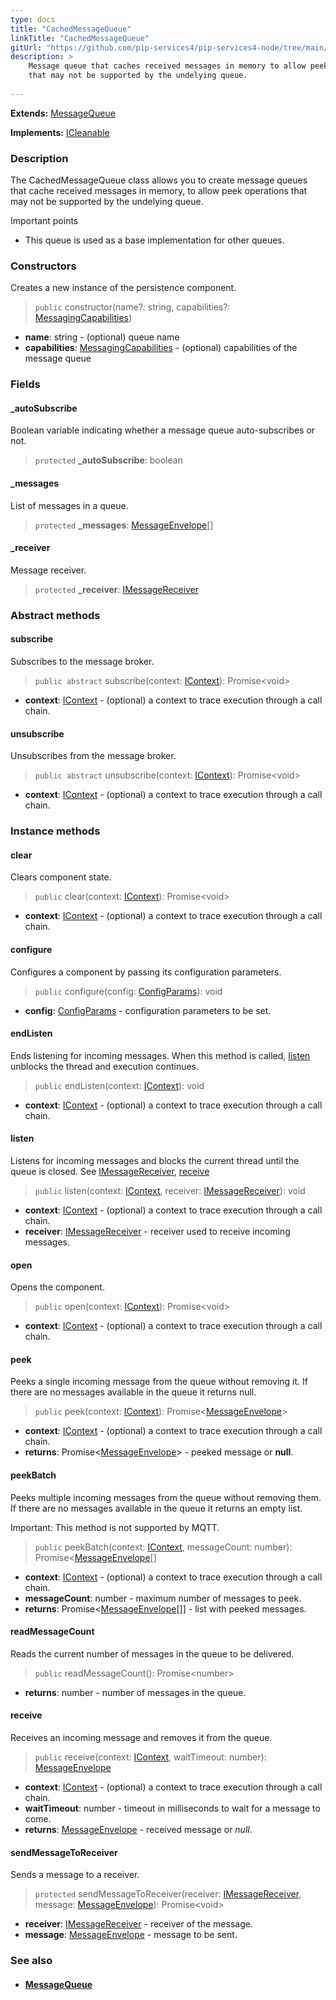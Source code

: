 ```yaml
---
type: docs
title: "CachedMessageQueue"
linkTitle: "CachedMessageQueue"
gitUrl: "https://github.com/pip-services4/pip-services4-node/tree/main/pip-services4-messaging-node"
description: >
    Message queue that caches received messages in memory to allow peek operations
    that may not be supported by the undelying queue.
 
---
```


**Extends:** [MessageQueue](../message_queue) 

**Implements:** [ICleanable](../../../components/run/icleanable) 

### Description

The CachedMessageQueue class allows you to create message queues that cache received messages in memory, to allow peek operations that may not be supported by the undelying queue.

Important points

- This queue is used as a base implementation for other queues.

### Constructors
Creates a new instance of the persistence component.

> `public` constructor(name?: string, capabilities?: [MessagingCapabilities](../messaging_capabilities))

- **name**: string - (optional) queue name
- **capabilities**: [MessagingCapabilities](../messaging_capabilities) - (optional) capabilities of the message queue

### Fields

<span class="hide-title-link">

#### _autoSubscribe
Boolean variable indicating whether a message queue auto-subscribes or not.  

> `protected` **_autoSubscribe**: boolean

#### _messages
List of messages in a queue. 

> `protected` **_messages**: [MessageEnvelope](../message_envelope)[]

#### _receiver
Message receiver.

> `protected` **_receiver**: [IMessageReceiver](../imessage_receiver)

</span>

### Abstract methods

#### subscribe
Subscribes to the message broker.

> `public abstract` subscribe(context: [IContext](../../../components/context/icontext)): Promise\<void\>

- **context**: [IContext](../../../components/context/icontext) - (optional) a context to trace execution through a call chain.


#### unsubscribe
Unsubscribes from the message broker.

> `public abstract` unsubscribe(context: [IContext](../../../components/context/icontext)): Promise\<void\>

- **context**: [IContext](../../../components/context/icontext) - (optional) a context to trace execution through a call chain.



### Instance methods

#### clear
Clears component state.

> `public` clear(context: [IContext](../../../components/context/icontext)): Promise\<void\>

- **context**: [IContext](../../../components/context/icontext) - (optional) a context to trace execution through a call chain.

#### configure
Configures a component by passing its configuration parameters.

> `public` configure(config: [ConfigParams](../../../components/config/config_params)): void

- **config**: [ConfigParams](../../../components/config/config_params) - configuration parameters to be set.

#### endListen
Ends listening for incoming messages.
When this method is called, [listen](#listen) unblocks the thread and execution continues.

> `public` endListen(context: [IContext](../../../components/context/icontext)): void

- **context**: [IContext](../../../components/context/icontext) - (optional) a context to trace execution through a call chain.

#### listen
Listens for incoming messages and blocks the current thread until the queue is closed.
See [IMessageReceiver](../imessage_receiver), [receive](#receive)

> `public` listen(context: [IContext](../../../components/context/icontext), receiver: [IMessageReceiver](../imessage_receiver)): void

- **context**: [IContext](../../../components/context/icontext) - (optional) a context to trace execution through a call chain.
- **receiver**: [IMessageReceiver](../imessage_receiver) - receiver used to receive incoming messages.


#### open
Opens the component.

> `public` open(context: [IContext](../../../components/context/icontext)): Promise\<void\>

- **context**: [IContext](../../../components/context/icontext) - (optional) a context to trace execution through a call chain.


#### peek
Peeks a single incoming message from the queue without removing it.
If there are no messages available in the queue it returns null.

> `public` peek(context: [IContext](../../../components/context/icontext)): Promise<[MessageEnvelope](../message_envelope)>

- **context**: [IContext](../../../components/context/icontext) - (optional) a context to trace execution through a call chain.
- **returns**: Promise<[MessageEnvelope](../message_envelope)> - peeked message or **null**.


#### peekBatch
Peeks multiple incoming messages from the queue without removing them.
If there are no messages available in the queue it returns an empty list.

Important: This method is not supported by MQTT.

> `public` peekBatch(context: [IContext](../../../components/context/icontext), messageCount: number): Promise<[MessageEnvelope](../message_envelope)[]

- **context**: [IContext](../../../components/context/icontext) - (optional) a context to trace execution through a call chain.
- **messageCount**: number - maximum number of messages to peek.
- **returns**: Promise<[MessageEnvelope](../message_envelope)[]] - list with peeked messages.

#### readMessageCount
Reads the current number of messages in the queue to be delivered.

> `public` readMessageCount(): Promise\<number\>

- **returns**: number - number of messages in the queue.

#### receive
Receives an incoming message and removes it from the queue.

> `public` receive(context: [IContext](../../../components/context/icontext), waitTimeout: number): [MessageEnvelope](../message_envelope)

- **context**: [IContext](../../../components/context/icontext) - (optional) a context to trace execution through a call chain.
- **waitTimeout**: number - timeout in milliseconds to wait for a message to come.
- **returns**: [MessageEnvelope](../message_envelope) - received message or *null*.


#### sendMessageToReceiver
Sends a message to a receiver.

> `protected` sendMessageToReceiver(receiver: [IMessageReceiver](../imessage_receiver), message: [MessageEnvelope](../message_envelope)): Promise\<void\>

- **receiver**: [IMessageReceiver](../imessage_receiver) - receiver of the message.
- **message**: [MessageEnvelope](../message_envelope) - message to be sent.



### See also
- #### [MessageQueue](../message_queue)

